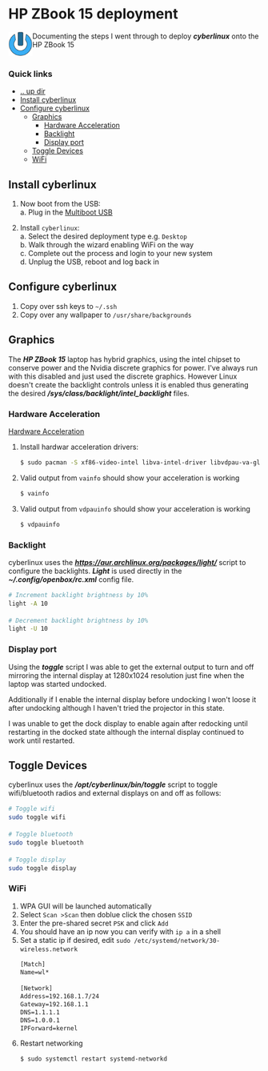 HP ZBook 15 deployment
====================================================================================================
<img align="left" width="48" height="48" src="../../../art/logo_256x256.png">
Documenting the steps I went through to deploy <b><i>cyberlinux</i></b> onto the HP ZBook 15
<br><br>

### Quick links
* [.. up dir](..)
* [Install cyberlinux](#install-cyberlinux)
* [Configure cyberlinux](#configure-cyberlinux)
  * [Graphics](#graphics)
    * [Hardware Acceleration](#hardware-acceleration)
    * [Backlight](#backlight)
    * [Display port](#display-port)
  * [Toggle Devices](#toggle-devices)
  * [WiFi](#wifi)

## Install cyberlinux <a name="install-cyberlinux"/></a>
1. Now boot from the USB:  
   a. Plug in the [Multiboot USB](../../../cyberlinux#create-multiboot-usb)  

3. Install `cyberlinux`:  
   a. Select the desired deployment type e.g. `Desktop`  
   b. Walk through the wizard enabling WiFi on the way  
   c. Complete out the process and login to your new system  
   d. Unplug the USB, reboot and log back in  

## Configure cyberlinux <a name="configure-cyberlinux"/></a>
1. Copy over ssh keys to `~/.ssh`
2. Copy over any wallpaper to `/usr/share/backgrounds`

## Graphics <a name="graphics"/></a>
The ***HP ZBook 15*** laptop has hybrid graphics, using the intel chipset to conserve power and the
Nvidia discrete graphics for power. I've always run with this disabled and just used the discrete
graphics. However Linux doesn't create the backlight controls unless it is enabled thus generating
the desired ***/sys/class/backlight/intel_backlight*** files.

### Hardware Acceleration <a name="hardware-acceleration"/></a>
[Hardware Acceleration](https://wiki.archlinux.org/title/Hardware_video_acceleration)

1. Install hardwar acceleration drivers:
   ```bash
   $ sudo pacman -S xf86-video-intel libva-intel-driver libvdpau-va-gl liva-utils vdpauinfo
   ```
2. Valid output from `vainfo` should show your acceleration is working
   ```bash
   $ vainfo
   ```
3. Valid output from `vdpauinfo` should show your acceleration is working
   ```bash
   $ vdpauinfo
   ```

### Backlight <a name="backlight"/></a>
cyberlinux uses the ***https://aur.archlinux.org/packages/light/*** script to configure the
backlights.  ***Light*** is used directly in the ***~/.config/openbox/rc.xml*** config file.

```bash
# Increment backlight brightness by 10%
light -A 10

# Decrement backlight brightness by 10%
light -U 10
```

### Display port <a name="display-port"/></a>
Using the ***toggle*** script I was able to get the external output to turn and off mirroring the
internal display at 1280x1024 resolution just fine when the laptop was started undocked.

Additionally if I enable the internal display before undocking I won't loose it after undocking
although I haven't tried the projector in this state.

I was unable to get the dock display to enable again after redocking until restarting in the docked
state although the internal display continued to work until restarted.

## Toggle Devices <a name="toggle-devices"/></a>
cyberlinux uses the ***/opt/cyberlinux/bin/toggle*** script to toggle wifi/bluetooth radios and
external displays on and off as follows:

```bash
# Toggle wifi
sudo toggle wifi

# Toggle bluetooth
sudo toggle bluetooth

# Toggle display 
sudo toggle display
```

### WiFi <a name="wifi"/></a>
1. WPA GUI will be launched automatically
2. Select `Scan >Scan` then doblue click the chosen `SSID`
3. Enter the pre-shared secret `PSK` and click `Add`
4. You should have an ip now you can verify with `ip a` in a shell
5. Set a static ip if desired, edit `sudo /etc/systemd/network/30-wireless.network`
   ```
   [Match]
   Name=wl*

   [Network]
   Address=192.168.1.7/24
   Gateway=192.168.1.1
   DNS=1.1.1.1
   DNS=1.0.0.1
   IPForward=kernel
   ```
6. Restart networking
   ```bash
   $ sudo systemctl restart systemd-networkd
   ```

<!-- 
vim: ts=2:sw=2:sts=2
-->
